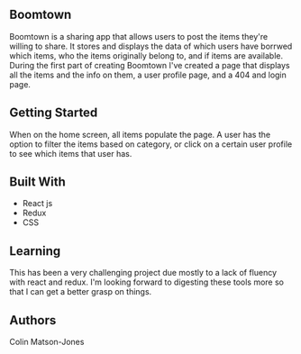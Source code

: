 ## Boomtown 
Boomtown is a sharing app that allows users to post the items they're willing to share. It stores and displays the data of which users have borrwed which items, who the items originally belong to, and if items are available. During the first part of creating Boomtown I've created a page that displays all the items and the info on them, a user profile page, and a 404 and login page.

## Getting Started

When on the home screen, all items populate the page. A user has the option to filter the items based on category, or click on a certain user profile to see which items that user has.

## Built With
* React js
* Redux
* CSS 

## Learning

This has been a very challenging project due mostly to a lack of fluency with react and redux. I'm looking forward to digesting these tools more so that I can get a better grasp on things.

## Authors
Colin Matson-Jones

